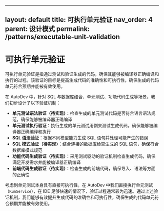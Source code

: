 

---
layout: default
title: 可执行单元验证
nav_order: 4
parent: 设计模式
permalink: /patterns/executable-unit-validation
---

# 可执行单元验证

可执行单元验证是指通过测试和验证生成的代码，确保其能够被编译器正确编译和执行的过程。该验证的目标是提高生成代码的准确性和可执行性，确保生成的代码单元符合预期并能被有效使用。

在 AutoDev 中，针对 SQL 与数据库结合、单元测试、功能代码生成等场景，我们初步设计了以下验证机制：

- **单元测试语法验证（待实现）**：检查生成的单元测试代码是否符合语言语法规范，确保能够被编译器正确编译
- **单元测试执行验证**：执行生成的单元测试用例来测试生成代码，确保能够被编译器正确编译和执行
- **SQL 语法验证**：根据不同模型能力生成 SQL 语句并处理可能产生的错误
- **SQL 模式验证（待实现）**：结合连接的数据库检查生成的 SQL 语句，确保符合数据库模式规范
- **功能代码生成验证（待实现）**：采用测试驱动的验证机制检查生成代码，确保满足开发需求并能被编译器正确编译
- **前端代码生成验证（待实现）**：检查生成的前端代码，确保导入、语法等方面的正确性

考虑到单元测试本身具有直接可执行性，在 AutoDev 中我们直接执行单元测试（`RunService`），在 IDE 足够快速的情况下，验证过程通常较为迅速。通过上述验证机制，我们能够有效提升生成代码的准确性和可执行性，确保生成的代码单元符合预期并能被有效使用。